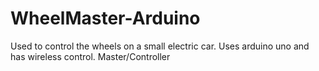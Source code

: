 # WheelMaster-Arduino
Used to control the wheels on a small electric car. Uses arduino uno and has wireless control. Master/Controller
